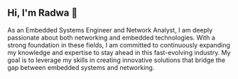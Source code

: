 ## Hi, I'm Radwa 👋

As an Embedded Systems Engineer and Network Analyst, I am deeply passionate about both networking and embedded technologies. With a strong foundation in these fields, I am committed to continuously expanding my knowledge and expertise to stay ahead in this fast-evolving industry. My goal is to leverage my skills in creating innovative solutions that bridge the gap between embedded systems and networking.


<!--
**RadwaAhmed4202/RadwaAhmed4202** is a ✨ _special_ ✨ repository because its `README.md` (this file) appears on your GitHub profile.

Here are some ideas to get you started:

- 🔭 I’m currently working on ...
- 🌱 I’m currently learning ...
- 👯 I’m looking to collaborate on ...
- 🤔 I’m looking for help with ...
- 💬 Ask me about 
      **C Programming: Expertise in writing efficient and optimized code for embedded systems.**
      **Microcontrollers: Deep knowledge and hands-on experience with microcontrollers in embedded systems design and development.**
      **Networking (CCNA): Certified in Cisco Networking, with strong skills in routing, switching, and network troubleshooting.**
- 📫 How to reach me: ...
- 😄 Pronouns: ...
- ⚡ Fun fact: ...
-->
